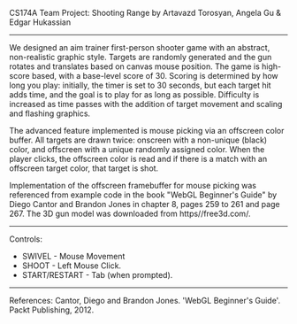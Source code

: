 CS174A Team Project: Shooting Range by
Artavazd Torosyan, Angela Gu & Edgar Hukassian

-----------------------

We designed an aim trainer first-person shooter game with an abstract, non-realistic graphic style.
Targets are randomly generated and the gun rotates and translates based on canvas mouse position. 
The game is high-score based, with a base-level score of 30. Scoring is determined by how long you play:
initially, the timer is set to 30 seconds, but each target hit adds time, and the goal is to play for
as long as possible. Difficulty is increased as time passes with the addition of target movement and 
scaling and flashing graphics. 

The advanced feature implemented is mouse picking via an offscreen color buffer. All targets are drawn
twice: onscreen with a non-unique (black) color, and offscreen with a unique randomly assigned color.
When the player clicks, the offscreen color is read and if there is a match with an offscreen target
color, that target is shot.

Implementation of the offscreen framebuffer for mouse picking was referenced from example code
in the book "WebGL Beginner's Guide" by Diego Cantor and Brandon Jones in chapter 8, pages 259 to 261 
and page 267. The 3D gun model was downloaded from https//free3d.com/.

-----------------------

Controls:
- SWIVEL - Mouse Movement
- SHOOT - Left Mouse Click. 
- START/RESTART - Tab (when prompted).

-----------------------

References: 
Cantor, Diego and Brandon Jones. 'WebGL Beginner's Guide'. Packt Publishing, 2012.
